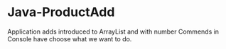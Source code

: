 # Java-ProductAdd
Application  adds introduced to ArrayList and with number Commends in Console have choose what we want to do.
